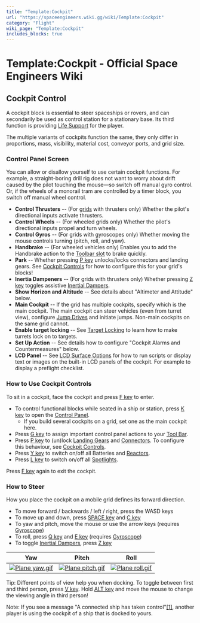 ```yaml
---
title: "Template:Cockpit"
url: "https://spaceengineers.wiki.gg/wiki/Template:Cockpit"
category: "Flight"
wiki_page: "Template:Cockpit"
includes_blocks: true
---
```


# Template:Cockpit - Official Space Engineers Wiki

## Cockpit Control

A cockpit block is essential to steer spaceships or rovers, and can secondarily be used as control station for a stationary base. Its third function is providing [Life Support](https://spaceengineers.wiki.gg/wiki/Life_Support "Life Support") for the player.

The multiple variants of cockpits function the same, they only differ in proportions, mass, visibility, material cost, conveyor ports, and grid size.

### Control Panel Screen

You can allow or disallow yourself to use certain cockpit functions. For example, a straight-boring drill rig does not want to worry about drift caused by the pilot touching the mouse—so switch off manual gyro control. Or, if the wheels of a monorail tram are controlled by a timer block, you switch off manual wheel control.

*   **Control Thrusters** -- (For [grids](https://spaceengineers.wiki.gg/wiki/Grid "Grid") with thrusters only) Whether the pilot's directional inputs activate thrusters.
*   **Control Wheels** -- (For wheeled grids only) Whether the pilot's directional inputs propel and turn wheels.
*   **Control Gyros** -- (For grids with gyroscopes only) Whether moving the mouse controls turning (pitch, roll, and yaw).
*   **Handbrake** -- (For wheeled vehicles only) Enables you to add the Handbrake action to the [Toolbar slot](https://spaceengineers.wiki.gg/wiki/Tool_Bar "Tool Bar") to brake quickly.
*   **Park** -- Whether pressing [P key](https://spaceengineers.wiki.gg/wiki/Key_Bindings "Key Bindings") unlocks/locks connectors and landing gears. See [Cockpit Controls](https://spaceengineers.wiki.gg/wiki/Cockpit_Controls "Cockpit Controls") for how to configure this for your grid's blocks!
*   **Inertia Dampeners** -- (For grids with thrusters only) Whether pressing [Z key](https://spaceengineers.wiki.gg/wiki/Key_Bindings "Key Bindings") toggles assistive [Inertial Dampers](https://spaceengineers.wiki.gg/wiki/Inertial_Dampers "Inertial Dampers").
*   **Show Horizon and Altitude** -- See details about "Altimeter and Attitude" below.
*   **Main Cockpit** -- If the grid has multiple cockpits, specify which is the main cockpit. The main cockpit can steer vehicles (even from turret view), configure [Jump Drives](https://spaceengineers.wiki.gg/wiki/Jump_Drive "Jump Drive") and initiate jumps. Non-main cockpits on the same grid cannot.
*   **Enable target locking** -- See [Target Locking](https://spaceengineers.wiki.gg/wiki/Target_Locking "Target Locking") to learn how to make turrets lock on to targets.
*   **Set Up Action** -- See details how to configure "Cockpit Alarms and Countermeasures" below.
*   **LCD Panel** -- See [LCD Surface Options](https://spaceengineers.wiki.gg/wiki/LCD_Surface_Options "LCD Surface Options") for how to run scripts or display text or images on the built-in LCD panels of the cockpit. For example to display a preflight checklist.

### How to Use Cockpit Controls

To sit in a cockpit, face the cockpit and press [F key](https://spaceengineers.wiki.gg/wiki/Key_Bindings "Key Bindings") to enter.

*   To control functional blocks while seated in a ship or station, press [K key](https://spaceengineers.wiki.gg/wiki/Key_Bindings "Key Bindings") to open the [Control Panel](https://spaceengineers.wiki.gg/wiki/Control_Panel_Screen "Control Panel Screen").
    *   If you build several cockpits on a grid, set one as the main cockpit here.
*   Press [G key](https://spaceengineers.wiki.gg/wiki/Key_Bindings "Key Bindings") to assign important control panel actions to your [Tool Bar](https://spaceengineers.wiki.gg/wiki/Tool_Bar "Tool Bar").
*   Press [P key](https://spaceengineers.wiki.gg/wiki/Key_Bindings "Key Bindings") to (un)lock [Landing Gears](https://spaceengineers.wiki.gg/wiki/Landing_Gear "Landing Gear") and [Connectors](https://spaceengineers.wiki.gg/wiki/Connector "Connector"). To configure this behaviour, see [Cockpit Controls](https://spaceengineers.wiki.gg/wiki/Cockpit_Controls "Cockpit Controls").
*   Press [Y key](https://spaceengineers.wiki.gg/wiki/Key_Bindings "Key Bindings") to switch on/off all Batteries and [Reactors](https://spaceengineers.wiki.gg/wiki/Reactor "Reactor").
*   Press [L key](https://spaceengineers.wiki.gg/wiki/Key_Bindings "Key Bindings") to switch on/off all [Spotlights](https://spaceengineers.wiki.gg/wiki/Spotlight "Spotlight").

Press [F key](https://spaceengineers.wiki.gg/wiki/Key_Bindings "Key Bindings") again to exit the cockpit.

### How to Steer

How you place the cockpit on a mobile grid defines its forward direction.

*   To move forward / backwards / left / right, press the WASD keys
*   To move up and down, press [SPACE key](https://spaceengineers.wiki.gg/wiki/Key_Bindings "Key Bindings") and [C key](https://spaceengineers.wiki.gg/wiki/Key_Bindings "Key Bindings")
*   To yaw and pitch, move the mouse or use the arrow keys (requires [Gyroscope](https://spaceengineers.wiki.gg/wiki/Gyroscope "Gyroscope"))
*   To roll, press [Q key](https://spaceengineers.wiki.gg/wiki/Key_Bindings "Key Bindings") and [E key](https://spaceengineers.wiki.gg/wiki/Key_Bindings "Key Bindings") (requires [Gyroscope](https://spaceengineers.wiki.gg/wiki/Gyroscope "Gyroscope"))
*   To toggle [Inertial Dampers](https://spaceengineers.wiki.gg/wiki/Inertial_Dampers "Inertial Dampers"), press [Z key](https://spaceengineers.wiki.gg/wiki/Key_Bindings "Key Bindings")

| Yaw | Pitch | Roll |
| --- | --- | --- |
| [![Plane yaw.gif](https://spaceengineers.wiki.gg/images/Plane_yaw.gif?6f357e)](https://spaceengineers.wiki.gg/wiki/File:Plane_yaw.gif) | [![Plane pitch.gif](https://spaceengineers.wiki.gg/images/Plane_pitch.gif?870e76)](https://spaceengineers.wiki.gg/wiki/File:Plane_pitch.gif) | [![Plane roll.gif](https://spaceengineers.wiki.gg/images/Plane_roll.gif?fbe572)](https://spaceengineers.wiki.gg/wiki/File:Plane_roll.gif) |

Tip: Different points of view help you when docking. To toggle between first and third person, press [V key](https://spaceengineers.wiki.gg/wiki/Key_Bindings "Key Bindings"). Hold [ALT key](https://spaceengineers.wiki.gg/wiki/Key_Bindings "Key Bindings") and move the mouse to change the viewing angle in third person!

Note: If you see a message "A connected ship has taken control"[\[1\]](#cite_note-1), another player is using the cockpit of a ship that is docked to yours.
